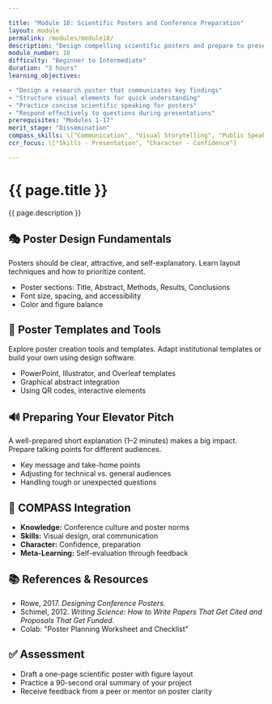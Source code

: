 ```yaml
---

title: "Module 18: Scientific Posters and Conference Preparation"
layout: module
permalink: /modules/module18/
description: "Design compelling scientific posters and prepare to present your connectomics research effectively."
module_number: 18
difficulty: "Beginner to Intermediate"
duration: "3 hours"
learning_objectives:

- "Design a research poster that communicates key findings"
- "Structure visual elements for quick understanding"
- "Practice concise scientific speaking for posters"
- "Respond effectively to questions during presentations"
prerequisites: "Modules 1-17"
merit_stage: "Dissemination"
compass_skills: \["Communication", "Visual Storytelling", "Public Speaking"]
ccr_focus: \["Skills - Presentation", "Character - Confidence"]

---
```


<div class="main-content">
  <div class="hero">
    <div class="hero-content">
      <h1>{{ page.title }}</h1>
      <p class="hero-subtitle">{{ page.description }}</p>
    </div>
  </div>

  <section class="section">
    <h2>🎭 Poster Design Fundamentals</h2>
    <p>Posters should be clear, attractive, and self-explanatory. Learn layout techniques and how to prioritize content.</p>
    <ul>
      <li>Poster sections: Title, Abstract, Methods, Results, Conclusions</li>
      <li>Font size, spacing, and accessibility</li>
      <li>Color and figure balance</li>
    </ul>
  </section>

  <section class="section">
    <h2>📄 Poster Templates and Tools</h2>
    <p>Explore poster creation tools and templates. Adapt institutional templates or build your own using design software.</p>
    <ul>
      <li>PowerPoint, Illustrator, and Overleaf templates</li>
      <li>Graphical abstract integration</li>
      <li>Using QR codes, interactive elements</li>
    </ul>
  </section>

  <section class="section">
    <h2>🔊 Preparing Your Elevator Pitch</h2>
    <p>A well-prepared short explanation (1–2 minutes) makes a big impact. Prepare talking points for different audiences.</p>
    <ul>
      <li>Key message and take-home points</li>
      <li>Adjusting for technical vs. general audiences</li>
      <li>Handling tough or unexpected questions</li>
    </ul>
  </section>

  <section class="section">
    <h2>🌟 COMPASS Integration</h2>
    <ul>
      <li><strong>Knowledge:</strong> Conference culture and poster norms</li>
      <li><strong>Skills:</strong> Visual design, oral communication</li>
      <li><strong>Character:</strong> Confidence, preparation</li>
      <li><strong>Meta-Learning:</strong> Self-evaluation through feedback</li>
    </ul>
  </section>

  <section class="section">
    <h2>📚 References & Resources</h2>
    <ul>
      <li>Rowe, 2017. <em>Designing Conference Posters</em>.</li>
      <li>Schimel, 2012. <em>Writing Science: How to Write Papers That Get Cited and Proposals That Get Funded</em>.</li>
      <li>Colab: "Poster Planning Worksheet and Checklist"</li>
    </ul>
  </section>

  <section class="section">
    <h2>✅ Assessment</h2>
    <ul>
      <li>Draft a one-page scientific poster with figure layout</li>
      <li>Practice a 90-second oral summary of your project</li>
      <li>Receive feedback from a peer or mentor on poster clarity</li>
    </ul>
  </section>
</div>
